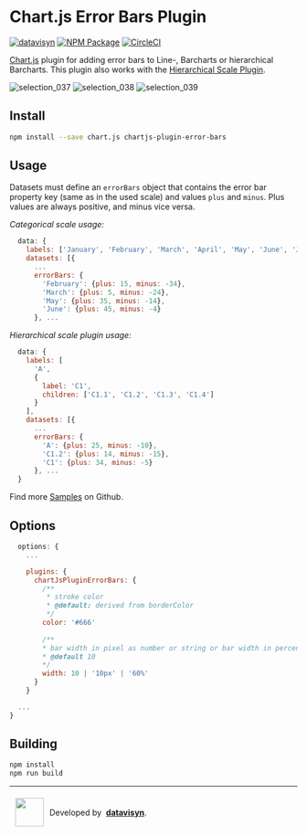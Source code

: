 # Chart.js Error Bars Plugin
[![datavisyn][datavisyn-image]][datavisyn-url] [![NPM Package][npm-image]][npm-url] [![CircleCI][circleci-image]][circleci-url]

[Chart.js](http://www.chartjs.org/) plugin for adding error bars to Line-, Barcharts or hierarchical Barcharts. This plugin also works with the [Hierarchical Scale Plugin](https://github.com/datavisyn/chartjs-plugin-barchart-background).

![selection_037](https://user-images.githubusercontent.com/5220584/43774415-4ab5ae88-9a49-11e8-813d-48d607d45225.png)
![selection_038](https://user-images.githubusercontent.com/5220584/43774418-4d08132e-9a49-11e8-9e90-723ef91783c7.png)
![selection_039](https://user-images.githubusercontent.com/5220584/43774420-4e7d7546-9a49-11e8-8cc9-67c63de96081.png)

## Install
```bash
npm install --save chart.js chartjs-plugin-error-bars
```

## Usage
Datasets must define an `errorBars` object that contains the error bar property key (same as in the used scale) and values `plus` and `minus`. Plus values are always positive, and minus vice versa.

*Categorical scale usage:*
```javascript
  data: {
    labels: ['January', 'February', 'March', 'April', 'May', 'June', 'July'],
    datasets: [{
      ...
      errorBars: {
        'February': {plus: 15, minus: -34},
        'March': {plus: 5, minus: -24},
        'May': {plus: 35, minus: -14},
        'June': {plus: 45, minus: -4}
      }, ...
```

*Hierarchical scale plugin usage:*
```javascript
  data: {
    labels: [
      'A',
      {
        label: 'C1',
        children: ['C1.1', 'C1.2', 'C1.3', 'C1.4']
      }
    ],
    datasets: [{
      ...
      errorBars: {
        'A': {plus: 25, minus: -10},
        'C1.2': {plus: 14, minus: -15},
        'C1': {plus: 34, minus: -5}
      }, ...
  }
```

Find more [Samples](https://github.com/datavisyn/chartjs-plugin-error-bars/tree/master/samples) on Github.


## Options
```javascript
  options: {
    ...

    plugins: {
      chartJsPluginErrorBars: {
        /**
         * stroke color
         * @default: derived from borderColor
         */
        color: '#666'
        
        /**
        * bar width in pixel as number or string or bar width in percent based on the barchart bars width (max 100%)
        * @default 10
        */
        width: 10 | '10px' | '60%'
      }
    }

  ...
}
```


## Building

```sh
npm install
npm run build
```


***

<div style="display:flex;align-items:center">
  <a href="http://datavisyn.io"><img src="https://user-images.githubusercontent.com/1711080/37700685-bcbb18c6-2cec-11e8-9b6f-f49c9ef6c167.png" align="left" width="50px" hspace="10" vspace="6"></a>
  Developed by &nbsp;<strong><a href="http://datavisyn.io">datavisyn</a></strong>.
</div>

[datavisyn-image]: https://img.shields.io/badge/datavisyn-io-black.svg
[datavisyn-url]: http://datavisyn.io
[npm-image]: https://badge.fury.io/js/chartjs-plugin-error-bars.svg
[npm-url]: https://npmjs.org/package/chartjs-plugin-error-bars
[circleci-image]: https://circleci.com/gh/datavisyn/chartjs-plugin-error-bars.svg?style=shield
[circleci-url]: https://circleci.com/gh/datavisyn/chartjs-plugin-error-bars
